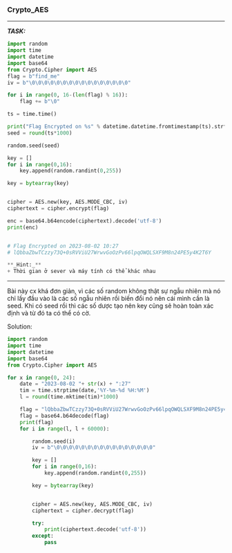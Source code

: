 ### Crypto_AES

----

**_TASK:_**

```python
import random
import time
import datetime  
import base64
from Crypto.Cipher import AES
flag = b"find_me"
iv = b"\0\0\0\0\0\0\0\0\0\0\0\0\0\0\0\0"

for i in range(0, 16-(len(flag) % 16)):
    flag += b"\0"

ts = time.time()

print("Flag Encrypted on %s" % datetime.datetime.fromtimestamp(ts).strftime('%Y-%m-%d %H:%M'))
seed = round(ts*1000)

random.seed(seed)

key = []
for i in range(0,16):
    key.append(random.randint(0,255))

key = bytearray(key)


cipher = AES.new(key, AES.MODE_CBC, iv) 
ciphertext = cipher.encrypt(flag)

enc = base64.b64encode(ciphertext).decode('utf-8')
print(enc)


# Flag Encrypted on 2023-08-02 10:27
# lQbbaZbwTCzzy73Q+0sRVViU27WrwvGoOzPv66lpqOWQLSXF9M8n24PE5y4K2T6Y

**_Hint:_**
+ Thời gian ở sever và máy tính có thể khác nhau
```

----

Bài này cx khá đơn giản, vì các số random không thật sự ngẫu nhiên mà nó chỉ lấy đầu vào là các số ngẫu nhiên rồi biến đổi nó nên cái mình cần là seed. Khi có seed rồi thì các số dược tạo nên key cũng sẽ hoàn toàn xác định và từ đó ta có thể có cờ.

Solution:
```py
import random
import time
import datetime  
import base64
from Crypto.Cipher import AES

for x in range(0, 24):
    date = "2023-08-02 "+ str(x) + ":27"
    tim = time.strptime(date,'%Y-%m-%d %H:%M')
    l = round(time.mktime(tim)*1000)

    flag = "lQbbaZbwTCzzy73Q+0sRVViU27WrwvGoOzPv66lpqOWQLSXF9M8n24PE5y4K2T6Y"
    flag = base64.b64decode(flag)
    print(flag)
    for i in range(l, l + 60000):

        random.seed(i)
        iv = b"\0\0\0\0\0\0\0\0\0\0\0\0\0\0\0\0"

        key = []
        for i in range(0,16):
            key.append(random.randint(0,255))

        key = bytearray(key)


        cipher = AES.new(key, AES.MODE_CBC, iv) 
        ciphertext = cipher.decrypt(flag)

        try:
            print(ciphertext.decode('utf-8'))
        except:
            pass

```
